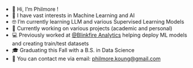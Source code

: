 - 👋 Hi, I’m Philmore !
- 👀 I have vast interests in Machine Learning and AI 
- 🤓 I’m currently learning LLM and various Supervised Learning Models
- 💼 Currently working on various projects (academic and personal)
- 💻 Previously worked at [@Blinkfire Analytics](https://www.blinkfire.com/landing) helping deploy ML models and creating train/test datasets
- 🎓 Graduating this Fall with a B.S. in Data Science 
- 📩 You can contact me via email: philmore.koung@gmail.com

<!---
philmorefkoung/philmorefkoung is a ✨ special ✨ repository because its `README.md` (this file) appears on your GitHub profile.
You can click the Preview link to take a look at your changes.
--->
